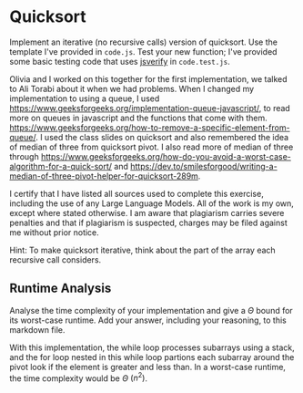 # Quicksort

Implement an iterative (no recursive calls) version of quicksort. Use the
template I've provided in `code.js`. Test your new function; I've provided some
basic testing code that uses [jsverify](https://jsverify.github.io/) in
`code.test.js`.

Olivia and I worked on this together for the first implementation, we talked to Ali Torabi about it when we had problems. When I changed my implementation to using a queue, I used https://www.geeksforgeeks.org/implementation-queue-javascript/, to read more on queues in javascript and the functions that come with them.  https://www.geeksforgeeks.org/how-to-remove-a-specific-element-from-queue/. I used the class slides on quicksort and also remembered the idea of median of three from quicksort pivot. I also read more of median of three through https://www.geeksforgeeks.org/how-do-you-avoid-a-worst-case-algorithm-for-a-quick-sort/ and https://dev.to/smilesforgood/writing-a-median-of-three-pivot-helper-for-quicksort-289m. 

I certify that I have listed all sources used to complete this exercise, including the use of any Large Language Models. All of the work is my own, except where stated otherwise. I am aware that plagiarism carries severe penalties and that if plagiarism is suspected, charges may be filed against me without prior notice.

Hint: To make quicksort iterative, think about the part of the array each
recursive call considers.

## Runtime Analysis

Analyse the time complexity of your implementation and give a $\Theta$ bound for
its worst-case runtime. Add your answer, including your reasoning, to this
markdown file.

With this implementation, the while loop processes subarrays using a stack, and the for loop nested in this while loop partions each subarray around the pivot look if the element is greater and less than. In a worst-case runtime, the time complexity would be $\Theta$ $(n^2)$. 
